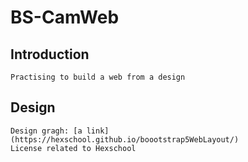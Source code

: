 # BS-CamWeb

## Introduction
```
Practising to build a web from a design

```
## Design 
```
Design gragh: [a link](https://hexschool.github.io/boootstrap5WebLayout/)
License related to Hexschool

```

 

 


